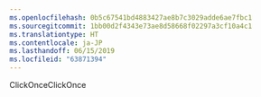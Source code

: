 ```yaml
---
ms.openlocfilehash: 0b5c67541bd4883427ae8b7c3029adde6ae7fbc1
ms.sourcegitcommit: 1bb00d2f4343e73ae8d58668f02297a3cf10a4c1
ms.translationtype: HT
ms.contentlocale: ja-JP
ms.lasthandoff: 06/15/2019
ms.locfileid: "63871394"
---
```

<span data-ttu-id="819fb-101">ClickOnce</span><span class="sxs-lookup"><span data-stu-id="819fb-101">ClickOnce</span></span>